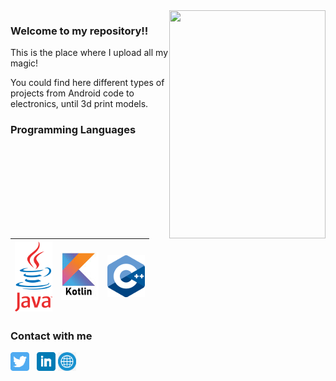 <img align="right" src="https://image.freepik.com/vector-gratis/retro-signo-metal-venga-estamos-abiertos_1020-1159.jpg" width=250px height=365px/>

### Welcome to my repository!!

This is the place where I upload all my magic!

You could find here different types of projects from Android code to electronics, until 3d print models.



### Programming Languages
|<img src="https://raw.githubusercontent.com/sebacipolat/sebacipolat/master/imgs/java.png" width=60>|  <img src="https://raw.githubusercontent.com/sebacipolat/sebacipolat/master/imgs/kotlin.jpg" width=60>|  <img src="https://raw.githubusercontent.com/sebacipolat/sebacipolat/master/imgs/c%2B%2B.png" width=60>|
|:---:|:---:|:---:|


### Contact with me
<p align='left'>
<a href="https://twitter.com/seba_cipolat"><img height="30" src="https://github.com/sebacipolat/sebacipolat/blob/master/imgs/twitter.png?raw=true"></a>&nbsp;&nbsp;
<a href="https://www.linkedin.com/in/sebastiancipolat"><img height="30" src="https://github.com/sebacipolat/sebacipolat/blob/master/imgs/linkedin.png?raw=true"></a>
<a href="https://www.sebastiancipolat.com"><img height="30" src="https://github.com/sebacipolat/sebacipolat/blob/master/imgs/web.png?raw=true"></a>

</p>
